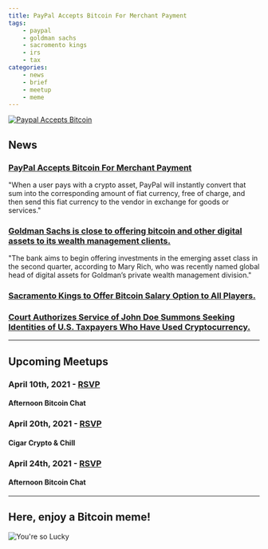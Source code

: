 ```yaml
---
title: PayPal Accepts Bitcoin For Merchant Payment
tags:
    - paypal
    - goldman sachs
    - sacromento kings
    - irs 
    - tax
categories:
    - news
    - brief
    - meetup
    - meme
---
```


[![Paypal Accepts Bitcoin](/assets/img/posts/paypal-accepts-bitcoin.jpg "Paypal Accepts Bitcoin")](https://www.nasdaq.com/articles/paypal-accepts-bitcoin-for-merchant-payment-2021-04-05)

## News

### [PayPal Accepts Bitcoin For Merchant Payment](https://www.nasdaq.com/articles/paypal-accepts-bitcoin-for-merchant-payment-2021-04-05) 
"When a user pays with a crypto asset, PayPal will instantly convert that sum into the corresponding amount of fiat currency, free of charge, and then send this fiat currency to the vendor in exchange for goods or services."

### [Goldman Sachs is close to offering bitcoin and other digital assets to its wealth management clients.](https://www.cnbc.com/2021/03/31/bitcoin-goldman-is-close-to-offering-bitcoin-to-its-richest-clients.html)
"The bank aims to begin offering investments in the emerging asset class in the second quarter, according to Mary Rich, who was recently named global head of digital assets for Goldman’s private wealth management division."

### [Sacramento Kings to Offer Bitcoin Salary Option to All Players.](https://www.coindesk.com/sacramento-kings-to-offer-bitcoin-salary-option-to-all-players)

### [Court Authorizes Service of John Doe Summons Seeking Identities of U.S. Taxpayers Who Have Used Cryptocurrency.](https://www.justice.gov/opa/pr/court-authorizes-service-john-doe-summons-seeking-identities-us-taxpayers-who-have-used-0)

---

## Upcoming Meetups

### April 10th, 2021 - [RSVP](https://www.meetup.com/BitcoinCharlotte/events/277164829/)
#### Afternoon Bitcoin Chat

### April 20th, 2021 - [RSVP](https://www.meetup.com/BitcoinCharlotte/events/276428676/)
#### Cigar Crypto & Chill

### April 24th, 2021 - [RSVP](https://www.meetup.com/BitcoinCharlotte/events/277164986/)
#### Afternoon Bitcoin Chat

---
## Here, enjoy a Bitcoin meme!

![You're so Lucky](/assets/img/posts/your-so-lucky.jpeg "You're so Lucky")
